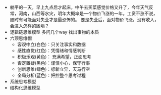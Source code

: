 - 躺平的一天，早上九点后才起床。中午去买菜感觉价格又升了，今年天气反常，河南，山西等水灾，明年大概率是一个物价飞涨的一年，工资不涨不说，随时有可能面对失业才是最恐怖的。
  要是失业后，面对物价飞涨，没有收入，会进入怎样的困境？
- 逻辑链思维模型 多问几个way 找出事物的本质
- 六顶思维帽
	- 客观中立(白色)：只关注事实和数据
	- 感性直觉(红色)：凭情绪和情感判断
	- 积极乐观(黄色)： 充满希望，正面思考
	- 否定置疑(黑色)：谨慎小心，保守行事
	- 创新思维(绿色)：标新立异，天马行空
	- 全局分析(蓝色)：把控整个思考过程
- 系统思考模型
- 结构化思维模型